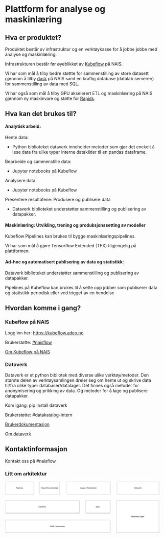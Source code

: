# Plattform for analyse og maskinlæring



## Hva er produktet?

Produktet består av infrastruktur og en verktøykasse for å jobbe jobbe med analyse og maskinlæring.

Infrastrukturen består før øyeblikket av [Kubeflow](https://www.kubeflow.org) på NAIS.

Vi har som mål å tilby bedre støttte for sammenstilling av store datasett gjennom å tilby [dask](https://dask.org) på
NAIS samt en kraftig database (datalab serveren) for sammenstilling av data med SQL.

Vi har også som mål å tilby GPU akselerert ETL og maskinlæring på NAIS gjennom ny maskinvare og støtte for
[Rapids](https://developer.nvidia.com/rapids).


## Hva kan det brukes til?

#### Analytisk arbeid: 

Hente data: 

- Python biblioteket dataverk inneholder metoder som gjør det enekelt å lese data fra ulike typer interne datakilder til en pandas dataframe.

Bearbeide og sammenstille data: 

- Jupyter notebooks på Kubeflow 

Analysere data: 

- Jupyter notebooks på Kubeflow

Presentere resultatene: Produsere og publisere data

- Dataverk biblioteket understøtter sammenstilling og publisering av datapakker.

#### Maskinlæring: Utvikling, trening og produksjonssetting av modeller

Kubeflow Pipelines kan brukes til bygge maskinlæringspipelines.

Vi har som mål å gjøre Tensorflow Extended (TFX) tilgjengelig på plattformen.

#### Ad-hoc og automatisert publisering av data og statistikk:

Dataverk biblioteket understøtter sammenstilling og publisering av datapakker.

Pipelines på Kubeflow kan brukes til å sette opp jobber som publiserer data og statistikk periodisk eller ved trigget av en hendelse


## Hvordan komme i gang?

### Kubeflow på NAIS

Logg inn her: https://kubeflow.adeo.no

Brukerstøtte: [#naisflow](https://nav-it.slack.com/archives/CGRMQHT50)

[Om Kubeflow på NAIS](kubeflow/README.md)

### Dataverk

Dataverk er et python bibliotek med diverse ulike verktøy/metoder. Den største delen av verktøysamlingen dreier seg om hente ut og skrive data til/fra ulike typer databaser/datalager. Det finnes også metoder for anonymisering og prikking av data. Og metoder for å lage og publisere datapakker.

Kom igang: pip install dataverk

Brukerstøtte: #datakatalog-intern

[Brukerdokumentasjon](https://dataverk.readthedocs.io/en/latest)

[Om dataverk](dataverk/README.md)


## Kontaktinformasjon

Kontakt oss på  #naisflow


### Litt om arkitektur

![Hovedkomponenter](Analyseplattform.png)





